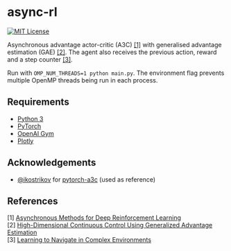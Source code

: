 async-rl
========
[![MIT License](https://img.shields.io/badge/license-MIT-blue.svg)](LICENSE.md)

Asynchronous advantage actor-critic (A3C) [[1]](#references) with generalised advantage estimation (GAE) [[2]](#references). The agent also receives the previous action, reward and a step counter [[3]](#references).

Run with `OMP_NUM_THREADS=1 python main.py`. The environment flag prevents multiple OpenMP threads being run in each process.

Requirements
------------

- [Python 3](https://www.python.org/)
- [PyTorch](http://pytorch.org/)
- [OpenAI Gym](https://gym.openai.com/)
- [Plotly](https://plot.ly/python/)

Acknowledgements
----------------

- [@ikostrikov](https://github.com/ikostrikov) for [pytorch-a3c](https://github.com/ikostrikov/pytorch-a3c) (used as reference)

References
----------

[1] [Asynchronous Methods for Deep Reinforcement Learning](http://arxiv.org/abs/1602.01783)  
[2] [High-Dimensional Continuous Control Using Generalized Advantage Estimation](https://arxiv.org/abs/1506.02438)  
[3] [Learning to Navigate in Complex Environments](https://arxiv.org/abs/1611.03673)  

